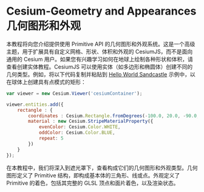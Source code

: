 # Cesium-Geometry and Appearances 几何图形和外观

本教程将向您介绍提供使用 Primitive API 的几何图形和外观系统。这是一个高级主题，用于扩展具有自定义网格、形状、体积和外观的 CesiumJS，而不是面向通用的 Cesium 用户。如果您有兴趣学习如何在地球上绘制各种形状和体积，请查看创建实体教程。CesiumJS 可以使用实体（如多边形和椭圆体）创建不同的几何类型。例如，将以下代码复制并粘贴到 [Hello World Sandcastle](https://cesiumjs.org/Cesium/Build/Apps/Sandcastle/index.html) 示例中，以在球体上创建具有点模式的矩形：

```js
var viewer = new Cesium.Viewer('cesiumContainer');

viewer.entities.add({
    rectangle : {
        coordinates : Cesium.Rectangle.fromDegrees(-100.0, 20.0, -90.0, 30.0),
        material : new Cesium.StripeMaterialProperty({
            evenColor: Cesium.Color.WHITE,
            oddColor: Cesium.Color.BLUE,
            repeat: 5
        })
    }
});
```

在本教程中，我们将深入到遮光罩下，查看构成它们的几何图形和外观类型。几何图形定义了 Primitive 结构，即构成基本体的三角形、线或点。外观定义了 Primitive 的着色，包括其完整的 GLSL 顶点和面片着色，以及渲染状态。

